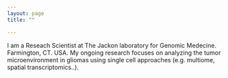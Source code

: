 ```yaml
---
layout: page
title: ""

---
```


I am a Reseach Scientist at The Jackon laboratory for Genomic Medecine. Farmington, CT. USA. 
My ongoing research focuses on analyzing the tumor microenvironment in gliomas using single cell approaches (e.g. multiome, spatial transcriptomics..).
